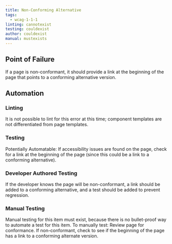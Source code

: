 ```yaml
---
title: Non-Conforming Alternative
tags: 
  - wcag-1-1-1
linting: cannotexist 
testing: couldexist
author: couldexist
manual: mustexists
---
```


## Point of Failure 
If a page is non-conformant, it should provide a link at the beginning of the page that points to a conforming alternative version. 
## Automation
### Linting
It is not possible to lint for this error at this time; component templates are not differentiated from page templates.
### Testing
Potentially Automatable: If accessibility issues are found on the page, check for a link at the beginning of the page (since this could be a link to a conforming alternative).
### Developer Authored Testing
If the developer knows the page will be non-conformant, a link should be added to a conforming alternative, and a test should be added to prevent regression.
### Manual Testing
Manual testing for this item must exist, because there is no bullet-proof way to automate a test for this item. 
To manually test: Review page for conformance. If non-conformant, check to see if the beginning of the page has a link to a conforming alternate version.